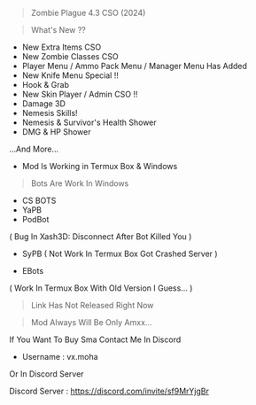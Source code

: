 > Zombie Plague 4.3 CSO (2024)

> What's New ??

- New Extra Items CSO
- New Zombie Classes CSO
- Player Menu / Ammo Pack Menu / Manager Menu Has Added
- New Knife Menu Special !!
- Hook & Grab
- New Skin Player / Admin CSO !!
- Damage 3D
- Nemesis Skills!
- Nemesis & Survivor's Health Shower
- DMG & HP Shower

...And More...

- Mod Is Working in Termux Box & Windows

> Bots Are Work In Windows

- CS BOTS
- YaPB
- PodBot

( Bug In Xash3D: Disconnect After Bot Killed You )

- SyPB ( Not Work In Termux Box Got Crashed Server )

- EBots

( Work In Termux Box With Old Version I Guess... )


> Link Has Not Released Right Now 

> Mod Always Will Be Only Amxx...

If You Want To Buy Sma Contact Me In Discord

- Username : vx.moha

Or In Discord Server

Discord Server : https://discord.com/invite/sf9MrYjgBr
